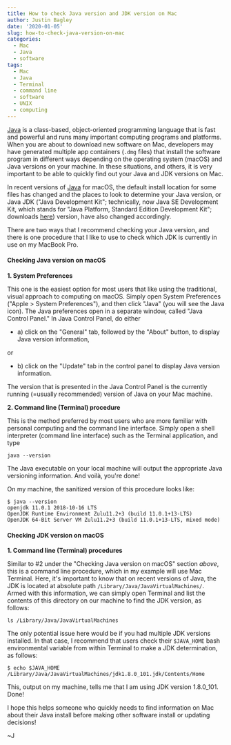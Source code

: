 ```yaml
---
title: How to check Java version and JDK version on Mac
author: Justin Bagley
date: '2020-01-05'
slug: how-to-check-java-version-on-mac
categories:
  - Mac
  - Java
  - software
tags:
  - Mac
  - Java
  - Terminal
  - command line
  - software
  - UNIX
  - computing
---
```


[Java](https://www.java.com/) is a class-based, object-oriented programming language that is fast and powerful and runs many important computing programs and platforms. When you are about to download new software on Mac, developers may have generated multiple app containers (`.dmg` files) that install the software program in different ways depending on the operating system (macOS) and Java versions on your machine. In these situations, and others, it is very important to be able to quickly find out your Java and JDK versions on Mac.

In recent versions of [Java](https://www.java.com/) for macOS, the default install location for some files has changed and the places to look to determine your Java version, or Java JDK ("Java Development Kit"; technically, now Java SE Development Kit, which stands for "Java Platform, Standard Edition Development Kit"; downloads [here](https://www.oracle.com/technetwork/java/javase/overview/index.html)) version, have also changed accordingly. 

There are two ways that I recommend checking your Java version, and there is one procedure that I like to use to check which JDK is currently in use on my MacBook Pro. 

#### Checking Java version on macOS

**1. System Preferences**

This one is the easiest option for most users that like using the traditional, visual approach to computing on macOS. Simply open System Preferences ("Apple > System Preferences"), and then click "Java" (you will see the Java icon). The Java preferences open in a separate window, called "Java Control Panel." In Java Control Panel, do either
- a) click on the "General" tab, followed by the "About" button, to display Java version information, 

or 

- b) click on the "Update" tab in the control panel to display Java version information.

The version that is presented in the Java Control Panel is the currently running (=usually recommended) version of Java on your Mac machine.


**2. Command line (Terminal) procedure**

This is the method preferred by most users who are more familiar with personal computing and the command line interface. Simply open a shell interpreter (command line interface) such as the Terminal application, and type

```
java --version
```

The Java executable on your local machine will output the appropriate Java versioning information. And voilà, you're done!

On my machine, the sanitized version of this procedure looks like:

```
$ java --version
openjdk 11.0.1 2018-10-16 LTS
OpenJDK Runtime Environment Zulu11.2+3 (build 11.0.1+13-LTS)
OpenJDK 64-Bit Server VM Zulu11.2+3 (build 11.0.1+13-LTS, mixed mode)
```

#### Checking JDK version on macOS

**1. Command line (Terminal) procedures**

Similar to #2 under the "Checking Java version on macOS" section _above_, this is a command line procedure, which in my example will use Mac Terminal. Here, it's important to know that on recent versions of Java, the JDK is located at absolute path `/Library/Java/JavaVirtualMachines/`. Armed with this information, we can simply open Terminal and list the contents of this directory on our machine to find the JDK version, as follows:

```
ls /Library/Java/JavaVirtualMachines
```
 
The only potential issue here would be if you had multiple JDK versions installed. In that case, I recommend that users check their `$JAVA_HOME` bash environmental variable from within Terminal to make a JDK determination, as follows:

```
$ echo $JAVA_HOME
/Library/Java/JavaVirtualMachines/jdk1.8.0_101.jdk/Contents/Home
```

This, output on my machine, tells me that I am using JDK version 1.8.0\_101. Done!

I hope this helps someone who quickly needs to find information on Mac about their Java install before making other software install or updating decisions! 

~J
